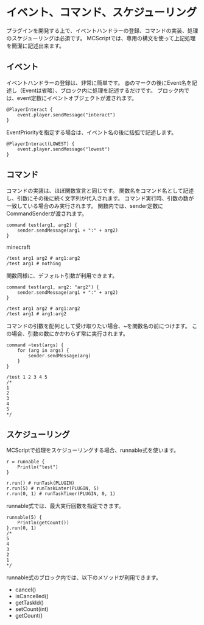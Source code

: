 # イベント、コマンド、スケジューリング
プラグインを開発する上で、イベントハンドラーの登録、コマンドの実装、処理のスケジューリングは必須です。
MCScriptでは、専用の構文を使って上記処理を簡潔に記述出来ます。

## イベント
イベントハンドラーの登録は、非常に簡単です。
@のマークの後にEvent名を記述し（Eventは省略）、ブロック内に処理を記述するだけです。
ブロック内では、event定数にイベントオブジェクトが渡されます。
```
@PlayerInteract {
    event.player.sendMessage("interact")
}
```
EventPriorityを指定する場合は、イベント名の後に括弧で記述します。
```
@PlayerInteract(LOWEST) {
    event.player.sendMessage("lowest")
}
```
## コマンド
コマンドの実装は、ほぼ関数宣言と同じです。
関数名をコマンド名として記述し、引数にその後に続く文字列が代入されます。
コマンド実行時、引数の数が一致している場合のみ実行されます。
関数内では、sender定数にCommandSenderが渡されます。
```
command test(arg1, arg2) {
    sender.sendMessage(arg1 + ":" + arg2)
}
```
minecraft
```
/test arg1 arg2 # arg1:arg2
/test arg1 # nothing
```
関数同様に、デフォルト引数が利用できます。
```
command test(arg1, arg2: "arg2") {
    sender.sendMessage(arg1 + ":" + arg2)
}
```
```
/test arg1 arg2 # arg1:arg2
/test arg1 # arg1:arg2
```
コマンドの引数を配列として受け取りたい場合、~を関数名の前につけます。
この場合、引数の数にかかわらず常に実行されます。
```
command ~test(args) {
    for (arg in args) {
        sender.sendMessage(arg)
    }
}
```
```
/test 1 2 3 4 5
/*
1
2
3
4
5
*/
```
## スケジューリング
MCScriptで処理をスケジューリングする場合、runnable式を使います。
```
r = runnable {
    Println("test")
}

r.run() # runTask(PLUGIN)
r.run(5) # runTaskLater(PLUGIN, 5)
r.run(0, 1) # runTaskTimer(PLUGIN, 0, 1)
```
runnable式では、最大実行回数を指定できます。
```
runnable(5) {
    Println(getCount())
}.run(0, 1)
/*
5
4
3
2
1
*/
```
runnable式のブロック内では、以下のメソッドが利用できます。
* cancel()
* isCancelled()
* getTaskId()
* setCount(int)
* getCount()